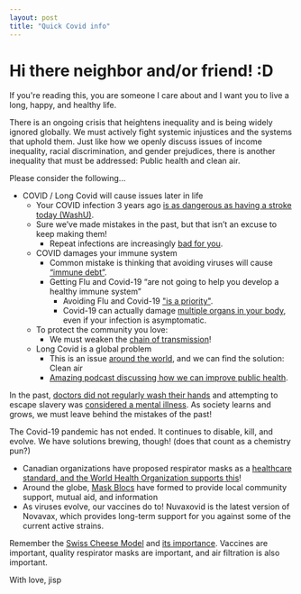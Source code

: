 ```yaml
---
layout: post
title: "Quick Covid info"
---
```



# Hi there neighbor and/or friend! :D
If you're reading this, you are someone I care about and I want you to live a long, happy, and healthy life. 

There is an ongoing crisis that heightens inequality and is being widely ignored globally. We must actively fight systemic injustices and the systems that uphold them. 
Just like how we openly discuss issues of income inequality, racial discrimination, and gender prejudices, there is another inequality that must be addressed: Public health and clean air. 

Please consider the following...

- COVID / Long Covid will cause issues later in life
    - Your COVID infection 3 years ago [is as dangerous as having a stroke today (WashU)](https://medicine.washu.edu/news/covid-can-cause-new-health-problems-3-years-after-infection/).
    - Sure we’ve made mistakes in the past, but that isn’t an excuse to keep making them! 
        - Repeat infections are increasingly [bad for you](https://www.self.com/story/covid-reinfection-health-effects).
    - COVID damages your immune system
        - Common mistake is thinking that avoiding viruses will cause [“immune debt”](https://www.bmj.com/content/390/bmj.r1733). 
        - Getting Flu and Covid-19 “are not going to help you develop a healthy immune system”
            - Avoiding Flu and Covid-19 ["is a priority"](https://publichealth.jhu.edu/2022/is-the-hygiene-hypothesis-true). 
            - Covid-19 can actually damage [multiple organs in your body](https://pmc.ncbi.nlm.nih.gov/articles/PMC11834749/), even if your infection is asymptomatic.
    - To protect the community you love:
        - We must weaken the [chain of transmission](https://newlevant.com/COVIDzine)!
    - Long Covid is a global problem
        - This is an issue [around the world](https://doi.org/10.1093/ofid/ofaf533), and we can find the solution: Clean air
        - [Amazing podcast discussing how we can improve public health](https://www.publichealthisdead.com/episodes/somethings-in-the-air).

In the past, [doctors did not regularly wash their hands](https://pmc.ncbi.nlm.nih.gov/articles/PMC9632745/) and attempting to escape slavery was [considered a mental illness](https://en.wikipedia.org/wiki/Drapetomania). As society learns and grows, we must leave behind the mistakes of the past! 

The Covid-19 pandemic has not ended. It continues to disable, kill, and evolve. 
We have solutions brewing, though! (does that count as a chemistry pun?)

- Canadian organizations have proposed respirator masks as a [healthcare standard, and the World Health Organization supports this](https://whn.global/whn-response-to-canadas-csa-z94-4-25-respirator-standard/)!
- Around the globe, [Mask Blocs](https://maskbloc.org/) have formed to provide local community support, mutual aid, and information
- As viruses evolve, our vaccines do to! Nuvaxovid is the latest version of Novavax, which provides long-term support for you against some of the current active strains.

Remember the [Swiss Cheese Model](https://en.wikipedia.org/wiki/Swiss_cheese_model) and [its importance](https://pmc.ncbi.nlm.nih.gov/articles/PMC8514562/). Vaccines are important, quality respirator masks are important, and air filtration is also important.

With love,
jisp